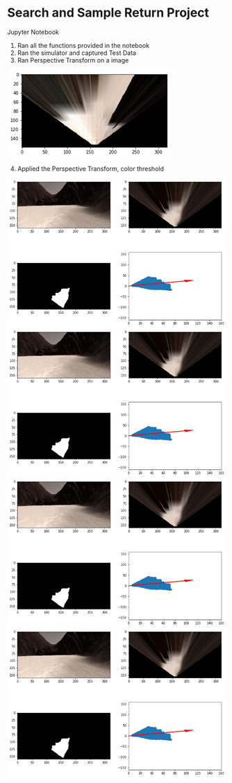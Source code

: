 
# Search and Sample Return Project

Jupyter Notebook
1) Ran all the functions provided in the notebook
2) Ran the simulator and captured Test Data
3) Ran Perspective Transform on a image



![Alt text](https://github.com/jayamohank/Robotics/blob/master/perspective_transform.png)

4) Applied the Perspective Transform, color threshold

![Alt text](https://github.com/jayamohank/Robotics/blob/master/perspect_transform1.png)
![Alt text](https://github.com/jayamohank/Robotics/blob/master/perspect_transform2.png)
![Alt text](https://github.com/jayamohank/Robotics/blob/master/perspect_transform3.png)
![Alt text](https://github.com/jayamohank/Robotics/blob/master/perspect_transform4.png)





